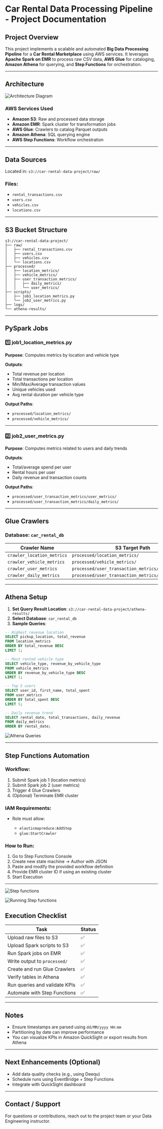 # Car Rental Data Processing Pipeline - Project Documentation

## Project Overview

This project implements a scalable and automated **Big Data Processing Pipeline** for a **Car Rental Marketplace** using AWS services. It leverages **Apache Spark on EMR** to process raw CSV data, **AWS Glue** for cataloging, **Amazon Athena** for querying, and **Step Functions** for orchestration.

---

## Architecture
![Architecture Diagram](diagram/Lab4_architecture.png)

### AWS Services Used

* **Amazon S3**: Raw and processed data storage
* **Amazon EMR**: Spark cluster for transformation jobs
* **AWS Glue**: Crawlers to catalog Parquet outputs
* **Amazon Athena**: SQL querying engine
* **AWS Step Functions**: Workflow orchestration

---

## Data Sources

Located in: `s3://car-rental-data-project/raw/`

### Files:

* `rental_transactions.csv`
* `users.csv`
* `vehicles.csv`
* `locations.csv`

---

## S3 Bucket Structure

```
s3://car-rental-data-project/
├── raw/
│   ├── rental_transactions.csv
│   ├── users.csv
│   ├── vehicles.csv
│   └── locations.csv
├── processed/
│   ├── location_metrics/
│   ├── vehicle_metrics/
│   ├── user_transaction_metrics/
│   │   ├── daily_metrics/
│   │   └── user_metrics/
├── scripts/
│   ├── job1_location_metrics.py
│   └── job2_user_metrics.py
├── logs/
└── athena-results/
```

---

## PySpark Jobs

### 1️⃣ job1\_location\_metrics.py

**Purpose**: Computes metrics by location and vehicle type

**Outputs**:

* Total revenue per location
* Total transactions per location
* Min/Max/Average transaction values
* Unique vehicles used
* Avg rental duration per vehicle type

**Output Paths**:

* `processed/location_metrics/`
* `processed/vehicle_metrics/`

---

### 2️⃣ job2\_user\_metrics.py

**Purpose**: Computes metrics related to users and daily trends

**Outputs**:

* Total/average spend per user
* Rental hours per user
* Daily revenue and transaction counts

**Output Paths**:

* `processed/user_transaction_metrics/user_metrics/`
* `processed/user_transaction_metrics/daily_metrics/`

---

## Glue Crawlers

### Database: `car_rental_db`

| Crawler Name               | S3 Target Path                                      | Table Name         |
| -------------------------- | --------------------------------------------------- | ------------------ |
| `crawler_location_metrics` | `processed/location_metrics/`                       | `location_metrics` |
| `crawler_vehicle_metrics`  | `processed/vehicle_metrics/`                        | `vehicle_metrics`  |
| `crawler_user_metrics`     | `processed/user_transaction_metrics/user_metrics/`  | `user_metrics`     |
| `crawler_daily_metrics`    | `processed/user_transaction_metrics/daily_metrics/` | `daily_metrics`    |

---

## Athena Setup

1. **Set Query Result Location**: `s3://car-rental-data-project/athena-results/`
2. **Select Database**: `car_rental_db`
3. **Sample Queries**:



```sql
-- Highest revenue location
SELECT pickup_location, total_revenue
FROM location_metrics
ORDER BY total_revenue DESC
LIMIT 1;

-- Most rented vehicle type
SELECT vehicle_type, revenue_by_vehicle_type
FROM vehicle_metrics
ORDER BY revenue_by_vehicle_type DESC
LIMIT 1;

-- Top 5 users
SELECT user_id, first_name, total_spent
FROM user_metrics
ORDER BY total_spent DESC
LIMIT 5;

-- Daily revenue trend
SELECT rental_date, total_transactions, daily_revenue
FROM daily_metrics
ORDER BY rental_date;
```

![Athena Queries](screenshots/TopSpendingUsers.png)

---

## Step Functions Automation

### Workflow:

1. Submit Spark job 1 (location metrics)
2. Submit Spark job 2 (user metrics)
3. Trigger 4 Glue Crawlers
4. (Optional) Terminate EMR cluster

### IAM Requirements:

* Role must allow:

  * `elasticmapreduce:AddStep`
  * `glue:StartCrawler`
 

### How to Run:

1. Go to Step Functions Console
2. Create new state machine → Author with JSON
3. Paste and modify the provided workflow definition
4. Provide EMR cluster ID if using an existing cluster
5. Start Execution

---

![Step functions](screenshots/EMR-05-1.png)

![Running Step functions](screenshots/EMR-05.png)


## Execution Checklist

| Task                          | Status |
| ----------------------------- | ------ |
| Upload raw files to S3        | ✅      |
| Upload Spark scripts to S3    | ✅      |
| Run Spark jobs on EMR         | ✅      |
| Write output to `processed/`  | ✅      |
| Create and run Glue Crawlers  | ✅      |
| Verify tables in Athena       | ✅      |
| Run queries and validate KPIs | ✅      |
| Automate with Step Functions  | ✅      |

---

##  Notes

* Ensure timestamps are parsed using `dd/MM/yyyy HH:mm`
* Partitioning by date can improve performance
* You can visualize KPIs in Amazon QuickSight or export results from Athena

---

##  Next Enhancements (Optional)

* Add data quality checks (e.g., using Deequ)
* Schedule runs using EventBridge + Step Functions
* Integrate with QuickSight dashboard

---

##  Contact / Support

For questions or contributions, reach out to the project team or your Data Engineering instructor.
